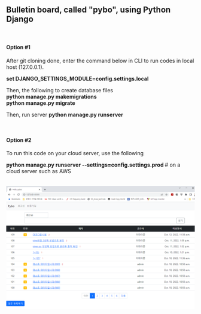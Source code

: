 <h2> Bulletin board, called "pybo", using Python Django </h2> <br>

<h4> Option #1 </h4>  
After git cloning done, enter the command below in CLI to run codes in local host (127.0.0.1).     

<b> set DJANGO_SETTINGS_MODULE=config.settings.local </b>

Then, the following to create database files  
<b> python manage.py makemigrations </b>  
<b> python manage.py migrate </b>

Then, run server
<b> python manage.py runserver </b> 

<br>

<h4> Option #2 </h4>  
To run this code on your cloud server, use the following   

<b> python manage.py runserver --settings=config.settings.prod </b> # on a cloud server such as AWS  


<br>
<img src="./sample.png"> </img>
